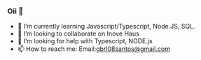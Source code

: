 ### Oii 👋

- 🌱 I’m currently learning Javascript/Typescript, Node.JS, SQL.
- 👯 I’m looking to collaborate on Inove Haus
- 🤔 I’m looking for help with Typescript, NODE.js
- 📫 How to reach me: Email:gbrl08santos@gmail.com

